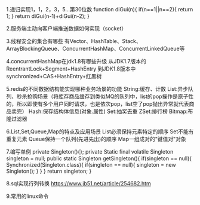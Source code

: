 1.递归实现1，1，2，3，5...第30位数
function diGui(n){
    if(n==1||n==2){
        return 1;
    }
    return diGui(n-1)+diGui(n-2);
}

2.服务端主动向客户端推送数据如何实现（socket）

3.线程安全的集合有哪些
有Vector、HashTable、Stack、ArrayBlockingQueue、ConcurrentHashMap、ConcurrentLinkedQueue等

4.concurrentHashMap在jdk1.8有哪些升级
从JDK1.7版本的ReentrantLock+Segment+HashEntry
到JDK1.8版本中synchronized+CAS+HashEntry+红黑树

5.redis的不同数据结构能实现哪种业务场景的功能
String:缓存、计数
List:异步队列、秒杀抢购场景（将库存商品缓存到类似MQ的队列中，list的pop操作是原子性的，所以即使有多个用户同时请求，也是依次pop，list空了pop抛出异常就代表商品卖完）
Hash:保存结构体信息(对象.属性)
Set:抽奖去重
ZSet:排行榜
Bitmap:布隆过滤器

6.List,Set,Queue,Map的特点及应用场景
List必须保持元素特定的顺序
Set不能有重复元素
Queue保持一个队列(先进先出)的顺序
Map一组成对的"键值对"对象

7.编写单例
private Singleton(){};
private Static final volatile Singleton singleton = null;
public static Singleton getSingleton(){
    if(singleton == null){
        Synchronized(Singleton.class){
            if(singleton == null){
                singleton = new Singleton();
            }
        }
    }
    return singleton;
}

8.sql实现行列转换
https://www.jb51.net/article/254682.htm

9.常用的linux命令